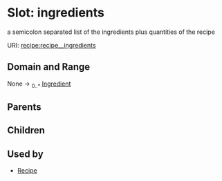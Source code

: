 
# Slot: ingredients


a semicolon separated list of the ingredients plus quantities of the recipe

URI: [recipe:recipe__ingredients](http://w3id.org/ontogpt/recipe/recipe__ingredients)


## Domain and Range

None &#8594;  <sub>0..\*</sub> [Ingredient](Ingredient.md)

## Parents


## Children


## Used by

 * [Recipe](Recipe.md)

